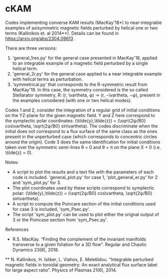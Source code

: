 # cKAM

Codes implementing converse KAM results (MacKay'18*) to near-integrable examples of axisymmetric magnetic fields perturbed by helical one or two terms (Kallinikos et. al 2014**).
Details can be found in https://arxiv.org/abs/2304.09613 .


There are three versions:
1. 'general_1res.py' for the general case presented in MacKay'18, applied to an integrable example of a magnetic field perturbed by a single helical term.
2. 'general_2r.py' for the general case applied to a near integrable example with helical terms as perturbation. 
3. 'symmetrical.py' that corresponds to the R-symmetric result from MacKay'18. In this case, the symmetry considered is the so called Stellarator symmetry, 
   R: (r, \vartheta, φ) -> (r, −\vartheta, −φ), present in the examples considered (with one or two helical modes).


Codes 1 and 2, consider the integration of a regular grid of initial conditions on the YZ-plane for the given magnetic field. Y and Z here correspond to the
symplectic polar coordinates: (\tilde{y},\tilde{z}) = (\sqrt{2ψ/B0} cos\vartheta, \sqrt{2ψ/B0} sin\vartheta). The codes discriminate when the initial does 
not correspond to a flux surface of the same class as the ones present in the unperturbed case (which corresponds to concentric circles around the origin). 
Code 3 does the same identification for initial conditions taken over the symmetric semi-lines θ = 0 and θ = π on the plane X = 0 (i.e. \tilde{z} = 0). 

Notes: 
- A script to plot the results and a text file with the parameters of each code is included. 'general_plot.py' for case 1, 'plot_general_er.py' for 2 and 'sym_plot.py' for 3. 
- The plot coordinates used by these scripts correspond to symplectic polar: (\tilde{y},\tilde{z}) = (\sqrt{2ψ/B0} cos\vartheta, \sqrt{2ψ/B0} sin\vartheta).
- A script to compute the Poincare section of the initial conditions used for case 3 is included, 'sym_Psec.py'. 
- The script 'sym_plot.py' can be used to plot either the orignal output of 3 or the Poincase section from 'sym_Psec.py'.



References

* R.S. MacKay. “Finding the complement of the invariant manifolds transverse to a
given foliation for a 3D flow”. Regular and Chaotic Dynamics 23(8), 2018.

** N. Kallinikos, H. Isliker, L. Vlahos, E. Meletlidou. “Integrable perturbed magnetic
fields in toroidal geometry: An exact analytical flux surface label for large aspect
ratio”. Physics of Plasmas 21(6), 2014.
